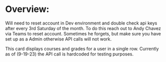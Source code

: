 # Overview:
Will need to reset account in Dev environment and double check api keys after every 3rd Saturday of the month. To do this reach out to Andy Chavez via Teams to reset account. Sometimes he forgets, but make sure you have set up as a Admin otherwise API calls will not work. 

This card displays courses and grades for a user in a single row. Currently as of (9-19-23) the API call is hardcoded for testing purposes. 
